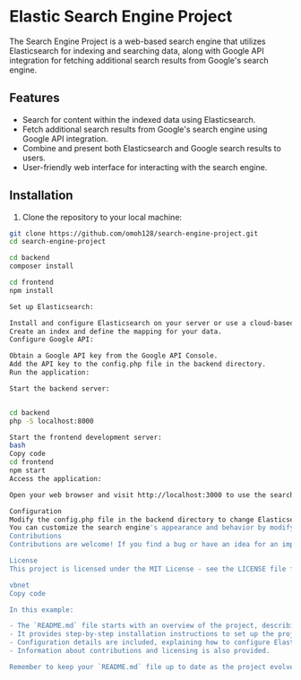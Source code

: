 # Elastic Search Engine Project

The Search Engine Project is a web-based search engine that utilizes Elasticsearch for indexing and searching data, along with Google API integration for fetching additional search results from Google's search engine.

## Features

- Search for content within the indexed data using Elasticsearch.
- Fetch additional search results from Google's search engine using Google API integration.
- Combine and present both Elasticsearch and Google search results to users.
- User-friendly web interface for interacting with the search engine.

## Installation

1. Clone the repository to your local machine:

```bash
git clone https://github.com/omoh128/search-engine-project.git
cd search-engine-project

cd backend
composer install

cd frontend
npm install

Set up Elasticsearch:

Install and configure Elasticsearch on your server or use a cloud-based Elasticsearch service.
Create an index and define the mapping for your data.
Configure Google API:

Obtain a Google API key from the Google API Console.
Add the API key to the config.php file in the backend directory.
Run the application:

Start the backend server:


cd backend
php -S localhost:8000

Start the frontend development server:
bash
Copy code
cd frontend
npm start
Access the application:

Open your web browser and visit http://localhost:3000 to use the search engine.

Configuration
Modify the config.php file in the backend directory to change Elasticsearch host, port, and Google API key.
You can customize the search engine's appearance and behavior by modifying the frontend code in the frontend directory.
Contributions
Contributions are welcome! If you find a bug or have an idea for an improvement, feel free to open an issue or submit a pull request.

License
This project is licensed under the MIT License - see the LICENSE file for details.

vbnet
Copy code

In this example:

- The `README.md` file starts with an overview of the project, describing its purpose and main features.
- It provides step-by-step installation instructions to set up the project on a local machine.
- Configuration details are included, explaining how to configure Elasticsearch and the Google API key.
- Information about contributions and licensing is also provided.

Remember to keep your `README.md` file up to date as the project evolves. A well-documented `README.md` helps users and contributors understand your project, encourages collaboration, and showcases the value of your search engine.









